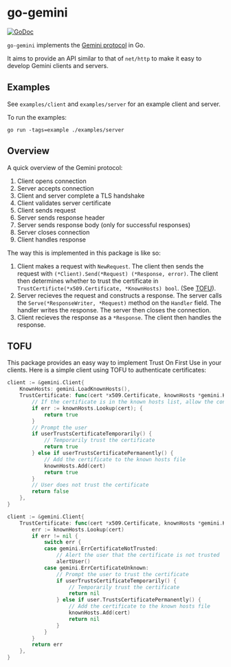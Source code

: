 # go-gemini

[![GoDoc](https://godoc.org/git.sr.ht/~adnano/go-gemini?status.svg)](https://godoc.org/git.sr.ht/~adnano/go-gemini)

`go-gemini` implements the [Gemini protocol](https://gemini.circumlunar.space)
in Go.

It aims to provide an API similar to that of `net/http` to make it easy to
develop Gemini clients and servers.

## Examples

See `examples/client` and `examples/server` for an example client and server.

To run the examples:

	go run -tags=example ./examples/server

## Overview

A quick overview of the Gemini protocol:

1. Client opens connection
2. Server accepts connection
3. Client and server complete a TLS handshake
4. Client validates server certificate
5. Client sends request
6. Server sends response header
7. Server sends response body (only for successful responses)
8. Server closes connection
9. Client handles response

The way this is implemented in this package is like so:

1. Client makes a request with `NewRequest`. The client then sends the request
	with `(*Client).Send(*Request) (*Response, error)`. The client then determines whether
	to trust the certificate in `TrustCertificte(*x509.Certificate, *KnownHosts) bool`.
	(See [TOFU](#tofu)).
2. Server recieves the request and constructs a response.
	The server calls the `Serve(*ResponseWriter, *Request)` method on the
	`Handler` field. The handler writes the response. The server then closes
	the connection.
3. Client recieves the response as a `*Response`. The client then handles the
	response.

## TOFU

This package provides an easy way to implement Trust On First Use in your
clients. Here is a simple client using TOFU to authenticate certificates:

```go
client := &gemini.Client{
	KnownHosts: gemini.LoadKnownHosts(),
	TrustCertificate: func(cert *x509.Certificate, knownHosts *gemini.KnownHosts) error {
		// If the certificate is in the known hosts list, allow the connection
		if err := knownHosts.Lookup(cert); {
			return true
		}
		// Prompt the user
		if userTrustsCertificateTemporarily() {
			// Temporarily trust the certificate
			return true
		} else if userTrustsCertificatePermanently() {
			// Add the certificate to the known hosts file
			knownHosts.Add(cert)
			return true
		}
		// User does not trust the certificate
		return false
	},
}
```

```go
client := &gemini.Client{
	TrustCertificate: func(cert *x509.Certificate, knownHosts *gemini.KnownHosts) error {
		err := knownHosts.Lookup(cert)
		if err != nil {
			switch err {
			case gemini.ErrCertificateNotTrusted:
				// Alert the user that the certificate is not trusted
				alertUser()
			case gemini.ErrCertificateUnknown:
				// Prompt the user to trust the certificate
				if userTrustsCertificateTemporarily() {
					// Temporarily trust the certificate
					return nil
				} else if user.TrustsCertificatePermanently() {
					// Add the certificate to the known hosts file
					knownHosts.Add(cert)
					return nil
				}
			}
		}
		return err
	},
}
```
